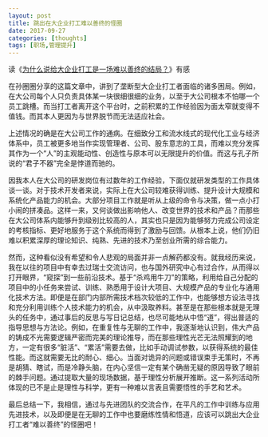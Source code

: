 ```yaml
---
layout: post
title: 跳出在大企业打工难以善终的怪圈
date: 2017-09-27
categories: [thoughts]
tags: [职场,管理提升]
---
```


读《[为什么说给大企业打工是一场难以善终的结局？](http://mp.weixin.qq.com/s/vCHzRtVAsefRNzCogh6U3A)》有感

在孙圈圈分享的这篇文章中，讲到了垄断型大企业打工者面临的诸多困局。例如，在大公司每个人只负责具体某一块很细很细的业务，以至于大公司根本不怕哪一个员工跳槽。而当打工者离开这个平台时，之前积累的工作经验因为面太窄就变得不值钱。而其本人更因为与世界脱节而无法适应社会。

上述情况的确是在大公司工作的通病。在细致分工和流水线式的现代化工业与经济体系中，员工被更多地当作实现管理者、公司、股东意志的工具，而难以充分发挥其作为一个“人”的主观能动性、创造性与原本可以无限提升的价值。而这与孔子所说的“君子不器”完全是悖道而驰的。

因我本人在大公司的研发岗位有过数年的工作经验，下面仅就研发类型的工作具体谈一谈。对于技术开发者来说，实际上在大公司较难获得训练、提升设计大规模和系统化产品能力的机会。大部分项目工作就是听从上级的命令与决策，做一点小打小闹的拼凑品。这样一来，又何谈做出影响他人、改变世界的技术和产品？而那些在大公司体系内能够升到级别比较高的人，其实也只是因为能够努力完成公司设定的考核指标、更好地服务于这个系统而得到了激励与回馈。从根本上说，他们仍旧难以积累深厚的理论知识、纯熟、先进的技术乃至创业所需的综合能力。

然而，这种看似没有希望和令人悲观的局面并非一点解药都没有。就我经历来说，我在以往的项目中有幸去过瑞士交流访问，也与国外研究中心有过合作，从而得以打开眼界，“窥探”到一些前沿技术。基于“杀鸡用牛刀”的策略，利用给自己分配的项目中的小任务来尝试、训练、熟悉用于设计大项目、大规模产品的专业化与通用化技术方法。即便是在部门内部所需技术档次较低的工作中，也能够想方设法寻找和充分利用训练个人技术能力的机会，从中汲取养料。甚至是在那些根本就是无理头的任务中，通过事后的反思与写日记总结，也尽可能地从中悟“道”，得出普适的指导思想与方法论。例如，在重复性与无聊的工作中，我逐渐地认识到，伟大产品的铸成不光需要逻辑严密而完美的理论推导，而在那些理性光芒无法照耀到的地方，一定有很多“脏活”、“累活”需要去做，比如手动调试参数，以获得系统的最佳性能。而这就需要无比的耐心、细心。当面对诡异的问题或错误束手无策时，不再是胡猜、瞎试，而是冷静头脑，在内心坚信一定有某个确凿无疑的原因导致了眼前的棘手问题。通过提取大量的现场数据，基于理性分析展开推断。这一系列活动所体现的已不是止是理性与科学，更有一种难以言表且需要悟性的手艺和艺术。

最后总结一下，我相信，通过与先进团队的交流合作，在平凡的工作中训练与应用先进技术，以及即便是在无聊的工作中也要磨练性情和悟道，应该可以跳出大企业打工者“难以善终”的怪圈吧！
